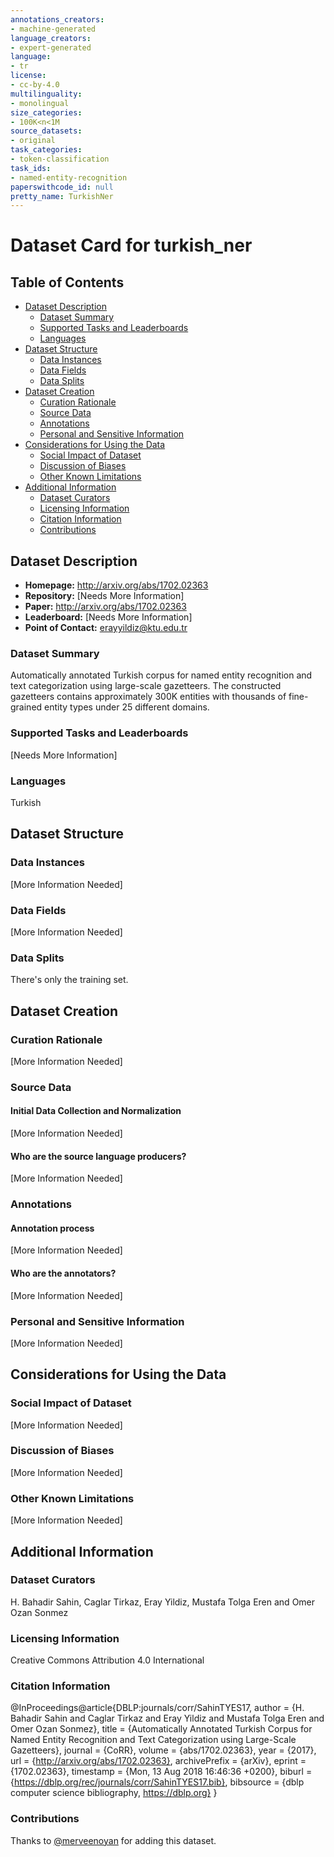 ```yaml
---
annotations_creators:
- machine-generated
language_creators:
- expert-generated
language:
- tr
license:
- cc-by-4.0
multilinguality:
- monolingual
size_categories:
- 100K<n<1M
source_datasets:
- original
task_categories:
- token-classification
task_ids:
- named-entity-recognition
paperswithcode_id: null
pretty_name: TurkishNer
---
```



# Dataset Card for turkish_ner

## Table of Contents
- [Dataset Description](#dataset-description)
  - [Dataset Summary](#dataset-summary)
  - [Supported Tasks and Leaderboards](#supported-tasks-and-leaderboards)
  - [Languages](#languages)
- [Dataset Structure](#dataset-structure)
  - [Data Instances](#data-instances)
  - [Data Fields](#data-fields)
  - [Data Splits](#data-splits)
- [Dataset Creation](#dataset-creation)
  - [Curation Rationale](#curation-rationale)
  - [Source Data](#source-data)
  - [Annotations](#annotations)
  - [Personal and Sensitive Information](#personal-and-sensitive-information)
- [Considerations for Using the Data](#considerations-for-using-the-data)
  - [Social Impact of Dataset](#social-impact-of-dataset)
  - [Discussion of Biases](#discussion-of-biases)
  - [Other Known Limitations](#other-known-limitations)
- [Additional Information](#additional-information)
  - [Dataset Curators](#dataset-curators)
  - [Licensing Information](#licensing-information)
  - [Citation Information](#citation-information)
  - [Contributions](#contributions)

## Dataset Description

- **Homepage:** http://arxiv.org/abs/1702.02363
- **Repository:** [Needs More Information]
- **Paper:** http://arxiv.org/abs/1702.02363
- **Leaderboard:** [Needs More Information]
- **Point of Contact:** erayyildiz@ktu.edu.tr

### Dataset Summary

Automatically annotated Turkish corpus for named entity recognition and text categorization using large-scale gazetteers. The constructed gazetteers contains approximately 300K entities with thousands of fine-grained entity types under 25 different domains.

### Supported Tasks and Leaderboards

[Needs More Information]

### Languages

Turkish

## Dataset Structure

### Data Instances

[More Information Needed]

### Data Fields

[More Information Needed]

### Data Splits

There's only the training set.

## Dataset Creation

### Curation Rationale

[More Information Needed]

### Source Data

#### Initial Data Collection and Normalization

[More Information Needed]

#### Who are the source language producers?

[More Information Needed]

### Annotations

#### Annotation process

[More Information Needed]

#### Who are the annotators?

[More Information Needed]

### Personal and Sensitive Information

[More Information Needed]

## Considerations for Using the Data

### Social Impact of Dataset

[More Information Needed]

### Discussion of Biases

[More Information Needed]

### Other Known Limitations

[More Information Needed]

## Additional Information

### Dataset Curators

H. Bahadir Sahin, Caglar Tirkaz, Eray Yildiz, Mustafa Tolga Eren and Omer Ozan Sonmez

### Licensing Information

Creative Commons Attribution 4.0 International

### Citation Information

@InProceedings@article{DBLP:journals/corr/SahinTYES17,
  author    = {H. Bahadir Sahin and
               Caglar Tirkaz and
               Eray Yildiz and
               Mustafa Tolga Eren and
               Omer Ozan Sonmez},
  title     = {Automatically Annotated Turkish Corpus for Named Entity Recognition
               and Text Categorization using Large-Scale Gazetteers},
  journal   = {CoRR},
  volume    = {abs/1702.02363},
  year      = {2017},
  url       = {http://arxiv.org/abs/1702.02363},
  archivePrefix = {arXiv},
  eprint    = {1702.02363},
  timestamp = {Mon, 13 Aug 2018 16:46:36 +0200},
  biburl    = {https://dblp.org/rec/journals/corr/SahinTYES17.bib},
  bibsource = {dblp computer science bibliography, https://dblp.org}
}

### Contributions

Thanks to [@merveenoyan](https://github.com/merveenoyan) for adding this dataset.

